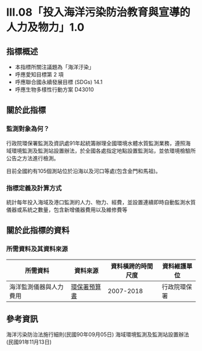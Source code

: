 # III.08「投入海洋污染防治教育與宣導的人力及物力」1.0


## 指標概述

* 本指標所關注議題為「海洋汙染」
* 呼應愛知目標第 2 項
* 呼應聯合國永續發展目標 (SDGs) 14.1
* 呼應生物多樣性行動方案 D43010


<script type="text/javascript" src="http://cdn.mathjax.org/mathjax/latest/MathJax.js?config=TeX-AMS-MML_HTMLorMML"></script>


## 關於此指標


### 監測對象為何？
行政院環保署監測及資訊處91年起統籌辦理全國環境水體水質監測業務，遵照海域環境監測及監測站設置辦法，於全國各處指定地點設置監測站，並依環境檢驗所公告之方法進行檢測。

目前全國約有105個測站位於沿海以及河口等處(包含金門和馬祖)。


### 指標定義及計算方式
統計每年投入海域及港口監測的人力、物力、經費，並設置連續即時自動監測水質儀器或系統之數量，包含新增儀器費用以及維修費等


## 關於此指標的資料

### 所需資料及其資料來源

| 所需資料 | 資料來源 | 資料橫跨的時間尺度 | 資料維護單位 |
|-----|-----|-----|-----|
|海洋監測儀器與人力費用 | [環保署預算書](https://www.fa.gov.tw/cht/PublicationsFishYear/index.aspx) | 2007-2018 | 行政院環保署 |



## 參考資訊
海洋污染防治法施行細則(民國90年09月05日)
海域環境監測及監測站設置辦法(民國91年11月13日)
